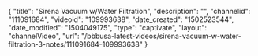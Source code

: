 {
    "title": "Sirena Vacuum w\/Water Filtration",
    "description": "",
    "channelid": "111091684",
    "videoid": "109993638",
    "date_created": "1502523544",
    "date_modified": "1504049175",
    "type": "captivate",
    "layout": "channelVideo",
    "url": "\/bbbusa-latest-videos\/sirena-vacuum-w-water-filtration-3-notes\/111091684-109993638"
}